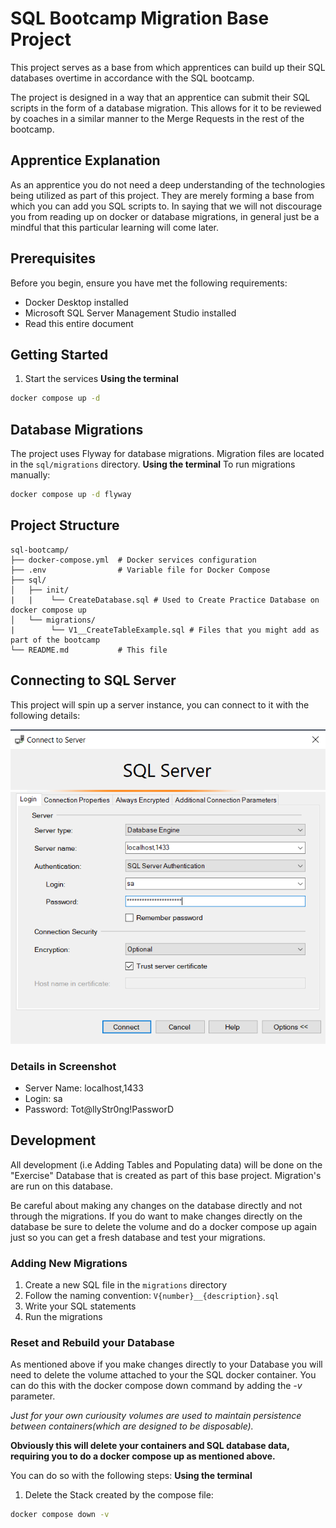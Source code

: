 # SQL Bootcamp Migration Base Project

This project serves as a base from which apprentices can build up their SQL databases overtime in accordance with the SQL bootcamp.

The project is designed in a way that an apprentice can submit their SQL scripts in the form of a database migration. This allows for it to be reviewed by coaches in a similar manner to the Merge Requests in the rest of the bootcamp.

## Apprentice Explanation

As an apprentice you do not need a deep understanding of the technologies being utilized as part of this project. They are merely forming a base from which you can add you SQL scripts to. In saying that we will not discourage you from reading up on docker or database migrations, in general just be a mindful that this particular learning will come later.

## Prerequisites

Before you begin, ensure you have met the following requirements:

- Docker Desktop installed
- Microsoft SQL Server Management Studio installed
- Read this entire document

## Getting Started

1. Start the services
**Using the terminal**
```bash
docker compose up -d
```

## Database Migrations

The project uses Flyway for database migrations. Migration files are located in the `sql/migrations` directory.
**Using the terminal**
To run migrations manually:
```bash
docker compose up -d flyway
```

## Project Structure

```
sql-bootcamp/
├── docker-compose.yml  # Docker services configuration
├── .env                # Variable file for Docker Compose
├── sql/                
│   ├── init/
|   |    └── CreateDatabase.sql # Used to Create Practice Database on docker compose up
│   └── migrations/
|        └── V1__CreateTableExample.sql # Files that you might add as part of the bootcamp
└── README.md           # This file
```

## Connecting to SQL Server

This project will spin up a server instance, you can connect to it with the following details:

![Login Details Screenshot](/img/login-screenshot.png)

### Details in Screenshot

- Server Name: localhost,1433
- Login: sa
- Password: Tot@llyStr0ng!PassworD

## Development

All development (i.e Adding Tables and Populating data) will be done on the "Exercise" Database that is created as part of this base project. Migration's are run on this database.

Be careful about making any changes on the database directly and not through the migrations. If you do want to make changes directly on the database be sure to delete the volume and do a docker compose up again just so you can get a fresh database and test your migrations.

### Adding New Migrations

1. Create a new SQL file in the `migrations` directory
2. Follow the naming convention: `V{number}__{description}.sql`
3. Write your SQL statements
4. Run the migrations

### Reset and Rebuild your Database

As mentioned above if you make changes directly to your Database you will need to delete the volume attached to your the SQL docker container. You can do this with the docker compose down command by adding the *-v* parameter.

*Just for your own curiousity volumes are used to maintain persistence between containers(which are designed to be disposable).*

**Obviously this will delete your containers and SQL database data, requiring you to do a docker compose up as mentioned above.**

You can do so with the following steps:
**Using the terminal**
1. Delete the Stack created by the compose file:
```bash
docker compose down -v
```